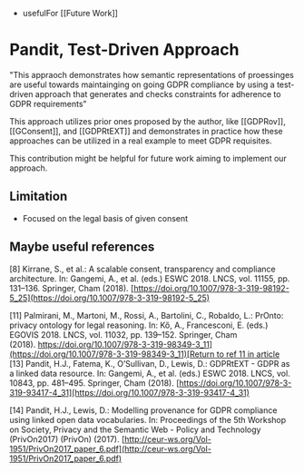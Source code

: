- usefulFor [[Future Work]]

# Pandit, Test-Driven Approach
"This appraoch demonstrates how semantic representations of proessinges are useful towards maintainging on going GDPR compliance by using a test-driven approach that generates and checks constraints for adherence to GDPR requirements"

This approach utilizes prior ones proposed by the author, like [[GDPRov]], [[GConsent]], and [[GDPRtEXT]] and demonstrates in practice how these approaches can be utilized in a real example to meet GDPR requisites.

This contribution might be helpful for future work aiming to implement our approach.

## Limitation
- Focused on the legal basis of given consent

## Maybe useful references
[8] Kirrane, S., et al.: A scalable consent, transparency and compliance architecture. In: Gangemi, A., et al. (eds.) ESWC 2018. LNCS, vol. 11155, pp. 131–136. Springer, Cham (2018). [https://doi.org/10.1007/978-3-319-98192-5_25](https://doi.org/10.1007/978-3-319-98192-5_25)

[11] Palmirani, M., Martoni, M., Rossi, A., Bartolini, C., Robaldo, L.: PrOnto: privacy ontology for legal reasoning. In: Kő, A., Francesconi, E. (eds.) EGOVIS 2018. LNCS, vol. 11032, pp. 139–152. Springer, Cham (2018). [https://doi.org/10.1007/978-3-319-98349-3_11](https://doi.org/10.1007/978-3-319-98349-3_11)[Return to ref 11 in article](https://link.springer.com/chapter/10.1007/978-3-030-33220-4_2#ref-link-section-d5065265e856)
[13] Pandit, H.J., Fatema, K., O’Sullivan, D., Lewis, D.: GDPRtEXT - GDPR as a linked data resource. In: Gangemi, A., et al. (eds.) ESWC 2018. LNCS, vol. 10843, pp. 481–495. Springer, Cham (2018). [https://doi.org/10.1007/978-3-319-93417-4_31](https://doi.org/10.1007/978-3-319-93417-4_31)

[14] Pandit, H.J., Lewis, D.: Modelling provenance for GDPR compliance using linked open data vocabularies. In: Proceedings of the 5th Workshop on Society, Privacy and the Semantic Web - Policy and Technology (PrivOn2017) (PrivOn) (2017). [http://ceur-ws.org/Vol-1951/PrivOn2017_paper_6.pdf](http://ceur-ws.org/Vol-1951/PrivOn2017_paper_6.pdf)
